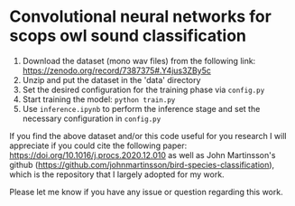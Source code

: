 # Convolutional neural networks for scops owl sound classification

1. Download the dataset (mono wav files) from the following link: https://zenodo.org/record/7387375#.Y4jus3ZBy5c
2. Unzip and put the dataset in the 'data' directory
3. Set the desired configuration for the training phase via `config.py`
4. Start training the model: `python train.py`
5. Use `inference.ipynb` to perform the inference stage and set the necessary configuration in `config.py`

If you find the above dataset and/or this code useful for you research I will appreciate if you could cite the following paper: https://doi.org/10.1016/j.procs.2020.12.010 as well as John Martinsson's github (https://github.com/johnmartinsson/bird-species-classification), which is the repository that I largely adopted for my work.

Please let me know if you have any issue or question regarding this work.

